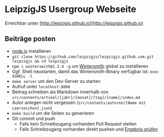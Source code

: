 # LeipzigJS Usergroup Webseite

Erreichbar unter [http://leipzigjs.github.io](http://leipzigjs.github.io)

## Beiträge posten

* [node.js](http://nodejs.org/) installieren
* `git clone https://github.com/leipzigjs/leipzigjs.github.com.git leipzigjs && cd leipzigjs`
* `npm i wintersmith@1.2.4 -g` um [Wintersmith](https://github.com/jnordberg/wintersmith) global zu installieren
* Ggf. Shell neustarten, damit das Wintersmith-Binary verfügbar ist: `exec $SHELL -l`
* `make server` um den Dev-Server zu starten
* Aufruf unter `localhost:8080`
* Beitrag schreiben als Markdown innerhalb von `src/contents/artikel/[jahr]/[monat]/[tag]/[name]/index.md`
* Autor anlegen nicht vergessen (`src/contents/autoren/[Name mit Leerzeichen].json`)
* `make build` um die Seiten zu generieren
* Git commit und push
    * Falls kein Schreibzugang vorhanden Pull Request stellen
    * Falls Schreibzugang vorhanden direkt pushen und [Ergebnis prüfen](http://leipzigjs.github.io)
